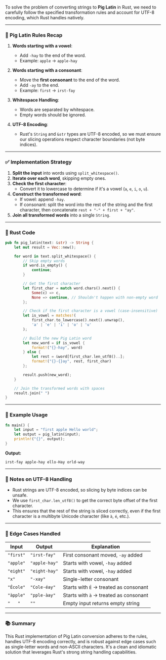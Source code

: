 To solve the problem of converting strings to **Pig Latin** in Rust, we need to carefully follow the specified transformation rules and account for UTF-8 encoding, which Rust handles natively.

---

### 🧠 Pig Latin Rules Recap

1. **Words starting with a vowel**:
   - Add `-hay` to the end of the word.
   - Example: `apple` → `apple-hay`

2. **Words starting with a consonant**:
   - Move the **first consonant** to the end of the word.
   - Add `-ay` to the end.
   - Example: `first` → `irst-fay`

3. **Whitespace Handling**:
   - Words are separated by whitespace.
   - Empty words should be ignored.

4. **UTF-8 Encoding**:
   - Rust's `String` and `&str` types are UTF-8 encoded, so we must ensure our slicing operations respect character boundaries (not byte indices).

---

### ✅ Implementation Strategy

1. **Split the input** into words using `split_whitespace()`.
2. **Iterate over each word**, skipping empty ones.
3. **Check the first character**:
   - Convert it to lowercase to determine if it's a vowel (`a`, `e`, `i`, `o`, `u`).
4. **Construct the transformed word**:
   - If vowel: append `-hay`.
   - If consonant: split the word into the rest of the string and the first character, then concatenate `rest + "-" + first + "ay"`.
5. **Join all transformed words** into a single `String`.

---

### 🦀 Rust Code

```rust
pub fn pig_latin(text: &str) -> String {
    let mut result = Vec::new();

    for word in text.split_whitespace() {
        // Skip empty words
        if word.is_empty() {
            continue;
        }

        // Get the first character
        let first_char = match word.chars().next() {
            Some(c) => c,
            None => continue, // Shouldn't happen with non-empty word
        };

        // Check if the first character is a vowel (case-insensitive)
        let is_vowel = matches!(
            first_char.to_lowercase().next().unwrap(),
            'a' | 'e' | 'i' | 'o' | 'u'
        );

        // Build the new Pig Latin word
        let new_word = if is_vowel {
            format!("{}-hay", word)
        } else {
            let rest = &word[first_char.len_utf8()..];
            format!("{}-{}ay", rest, first_char)
        };

        result.push(new_word);
    }

    // Join the transformed words with spaces
    result.join(" ")
}
```

---

### 🧪 Example Usage

```rust
fn main() {
    let input = "first apple Hello world";
    let output = pig_latin(input);
    println!("{}", output);
}
```

**Output:**
```
irst-fay apple-hay ello-Hay orld-way
```

---

### 📌 Notes on UTF-8 Handling

- Rust strings are UTF-8 encoded, so slicing by byte indices can be unsafe.
- We use `first_char.len_utf8()` to get the correct byte offset of the first character.
- This ensures that the rest of the string is sliced correctly, even if the first character is a multibyte Unicode character (like `à`, `é`, etc.).

---

### 🧹 Edge Cases Handled

| Input         | Output         | Explanation |
|--------------|----------------|-------------|
| `"first"`     | `"irst-fay"`   | First consonant moved, `-ay` added |
| `"apple"`     | `"apple-hay"`  | Starts with vowel, `-hay` added |
| `"eight"`     | `"eight-hay"`  | Starts with vowel, `-hay` added |
| `"x"`         | `"-xay"`       | Single-letter consonant |
| `"École"`     | `"Cole-éay"`   | Starts with `É` → treated as consonant |
| `"àpple"`     | `"pple-àay"`   | Starts with `à` → treated as consonant |
| `"   "`       | `""`           | Empty input returns empty string |

---

### 📚 Summary

This Rust implementation of Pig Latin conversion adheres to the rules, handles UTF-8 encoding correctly, and is robust against edge cases such as single-letter words and non-ASCII characters. It's a clean and idiomatic solution that leverages Rust's strong string handling capabilities.
